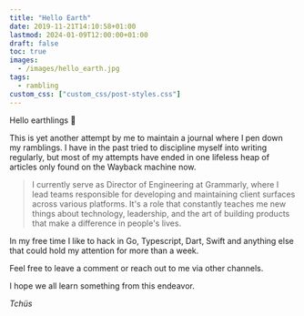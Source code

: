 ```yaml
---
title: "Hello Earth"
date: 2019-11-21T14:10:58+01:00
lastmod: 2024-01-09T12:00:00+01:00
draft: false
toc: true
images: 
  - /images/hello_earth.jpg
tags: 
  - rambling
custom_css: ["custom_css/post-styles.css"]
---
```


Hello earthlings 🖖

This is yet another attempt by me to maintain a journal where I pen down my ramblings. I have in the past tried to discipline myself into writing regularly, but most of my attempts have ended in one lifeless heap of articles only found on the Wayback machine now. 

> I currently serve as Director of Engineering at Grammarly, where I lead teams responsible for developing and maintaining client surfaces across various platforms. It's a role that constantly teaches me new things about technology, leadership, and the art of building products that make a difference in people's lives.

In my free time I like to hack in Go, Typescript, Dart, Swift and anything else that could hold my attention for more than a week.

Feel free to leave a comment or reach out to me via other channels.

I hope we all learn something from this endeavor.

_Tchüs_
